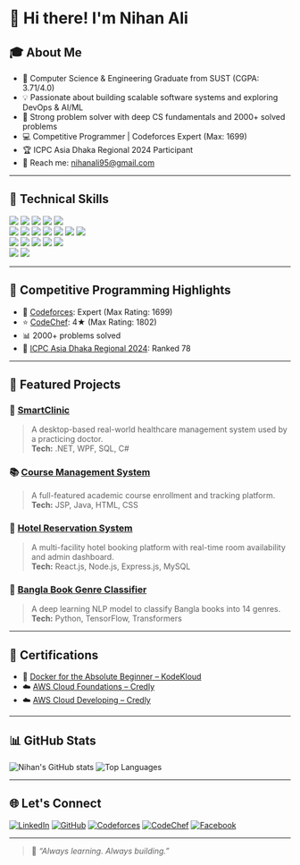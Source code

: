 # 👋 Hi there! I'm Nihan Ali

## 🎓 About Me
- 🎯 Computer Science & Engineering Graduate from SUST (CGPA: 3.71/4.0)
- 💡 Passionate about building scalable software systems and exploring DevOps & AI/ML
- 🧠 Strong problem solver with deep CS fundamentals and 2000+ solved problems
- 💻 Competitive Programmer | Codeforces Expert (Max: 1699)
- 🏆 ICPC Asia Dhaka Regional 2024 Participant
- 📧 Reach me: [nihanali95@gmail.com](mailto:nihanali95@gmail.com)

---

## 🚀 Technical Skills
<p align="left"> <!-- Languages --> <img src="https://img.shields.io/badge/C++-00599C?style=for-the-badge&logo=c%2B%2B&logoColor=white" /> <img src="https://img.shields.io/badge/Python-3776AB?style=for-the-badge&logo=python&logoColor=white" /> <img src="https://img.shields.io/badge/JavaScript-F7DF1E?style=for-the-badge&logo=javascript&logoColor=black" /> <img src="https://img.shields.io/badge/Java-ED8B00?style=for-the-badge&logo=java&logoColor=white" /> <img src="https://img.shields.io/badge/C%23-239120?style=for-the-badge&logo=c-sharp&logoColor=white" /> <!-- Web & Frameworks --> <br> <img src="https://img.shields.io/badge/React-20232A?style=for-the-badge&logo=react&logoColor=61DAFB" /> <img src="https://img.shields.io/badge/Node.js-339933?style=for-the-badge&logo=nodedotjs&logoColor=white" /> <img src="https://img.shields.io/badge/TypeScript-3178C6?style=for-the-badge&logo=typescript&logoColor=white" /> <img src="https://img.shields.io/badge/.NET-512BD4?style=for-the-badge&logo=dotnet&logoColor=white" /> <img src="https://img.shields.io/badge/WPF-5C2D91?style=for-the-badge&logo=.net&logoColor=white" /> <img src="https://img.shields.io/badge/HTML5-E34F26?style=for-the-badge&logo=html5&logoColor=white" /> <img src="https://img.shields.io/badge/CSS3-1572B6?style=for-the-badge&logo=css3&logoColor=white" /> <!-- Tools & Platforms --> <br> <img src="https://img.shields.io/badge/Git-F05032?style=for-the-badge&logo=git&logoColor=white" /> <img src="https://img.shields.io/badge/GitHub-181717?style=for-the-badge&logo=github&logoColor=white" /> <img src="https://img.shields.io/badge/Docker-2496ED?style=for-the-badge&logo=docker&logoColor=white" /> <img src="https://img.shields.io/badge/AWS-232F3E?style=for-the-badge&logo=amazonaws&logoColor=white" /> <img src="https://img.shields.io/badge/Linux-FCC624?style=for-the-badge&logo=linux&logoColor=black" /> <!-- Databases --> <br> <img src="https://img.shields.io/badge/MySQL-005C84?style=for-the-badge&logo=mysql&logoColor=white" /> <img src="https://img.shields.io/badge/MongoDB-47A248?style=for-the-badge&logo=mongodb&logoColor=white" /> </p>

---

## 🧠 Competitive Programming Highlights
- 🔴 [Codeforces](https://codeforces.com/profile/Nihan): Expert (Max Rating: 1699)  
- ⭐ [CodeChef](https://codechef.com/users/nihan): 4★ (Max Rating: 1802)  
- 📊 2000+ problems solved  
- 🏁 [ICPC Asia Dhaka Regional 2024](https://icpc.global): Ranked 78

---

## 📌 Featured Projects

### 🏥 [SmartClinic](https://github.com/Nihan-ali/SmartClinic)
> A desktop-based real-world healthcare management system used by a practicing doctor.  
**Tech:** .NET, WPF, SQL, C#

### 📚 [Course Management System](https://github.com/Nihan-ali/CourseManagementSystem)
> A full-featured academic course enrollment and tracking platform.  
**Tech:** JSP, Java, HTML, CSS

### 🏨 [Hotel Reservation System](https://github.com/Nihan-ali/CSE-334-HotelManagement)
> A multi-facility hotel booking platform with real-time room availability and admin dashboard.  
**Tech:** React.js, Node.js, Express.js, MySQL

### 🤖 [Bangla Book Genre Classifier](https://www.kaggle.com/code/szshishir/banglabookclassification/)
> A deep learning NLP model to classify Bangla books into 14 genres.  
**Tech:** Python, TensorFlow, Transformers

---

## 🏅 Certifications
- 🐳 [Docker for the Absolute Beginner – KodeKloud](https://learn.kodekloud.com/certificate/2DECD172ACC7-2DECCB6E2625-2DECC5D49659)
- ☁️ [AWS Cloud Foundations – Credly](https://www.credly.com/badges/9c768106-dc1d-4ef1-98fd-b52e44b1a7a1/linked_in_profile)
- ☁️ [AWS Cloud Developing – Credly](https://www.credly.com/badges/aba21c87-8df3-4e64-af22-46b857f9f727/linked_in_profile)

---

## 📊 GitHub Stats
![Nihan's GitHub stats](https://github-readme-stats.vercel.app/api?username=Nihan-ali&show_icons=true&theme=radical)
![Top Languages](https://github-readme-stats.vercel.app/api/top-langs/?username=Nihan-ali&layout=compact&theme=radical)

---

## 🌐 Let's Connect

[![LinkedIn](https://img.shields.io/badge/LinkedIn-0077B5?style=for-the-badge&logo=linkedin&logoColor=white)](https://linkedin.com/in/nihanali11)
[![GitHub](https://img.shields.io/badge/GitHub-000?style=for-the-badge&logo=github&logoColor=white)](https://github.com/Nihan-ali)
[![Codeforces](https://img.shields.io/badge/Codeforces-1F8ACB?style=for-the-badge&logo=codeforces&logoColor=white)](https://codeforces.com/profile/Nihan)
[![CodeChef](https://img.shields.io/badge/CodeChef-5B4638?style=for-the-badge&logo=codechef&logoColor=white)](https://codechef.com/users/nihan)
[![Facebook](https://img.shields.io/badge/Facebook-1877F2?style=for-the-badge&logo=facebook&logoColor=white)](https://www.facebook.com/nihan.ali.11/)

---

> 💬 *“Always learning. Always building.”*
